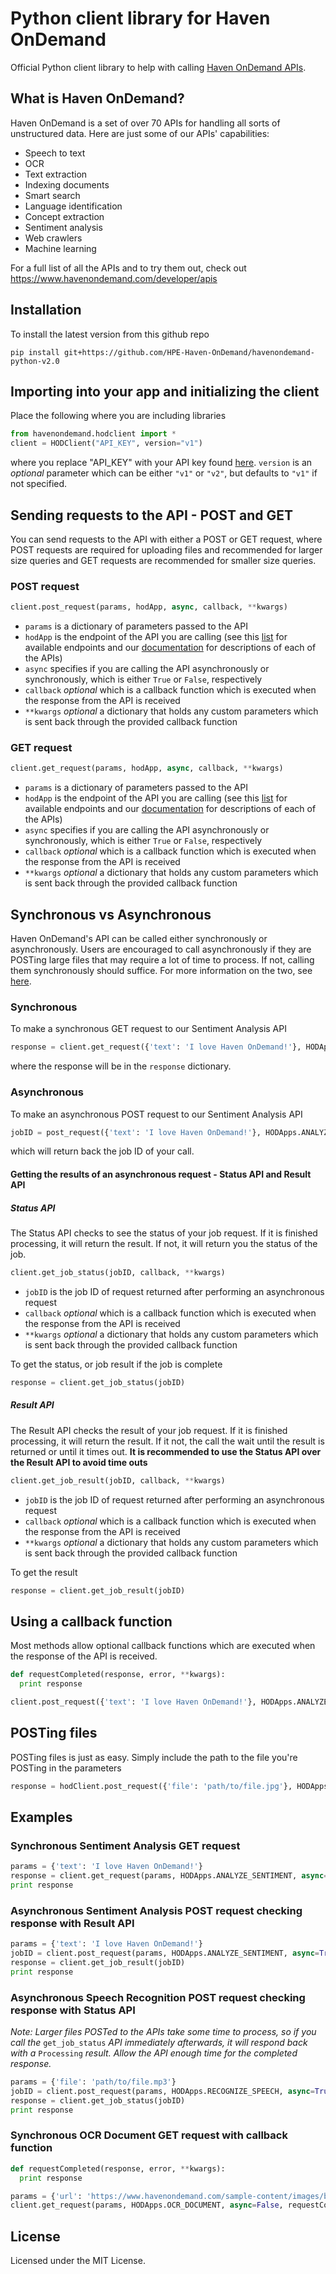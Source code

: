 # Python client library for Haven OnDemand

Official Python client library to help with calling [Haven OnDemand APIs](http://havenondemand.com).

## What is Haven OnDemand?
Haven OnDemand is a set of over 70 APIs for handling all sorts of unstructured data. Here are just some of our APIs' capabilities:
* Speech to text
* OCR
* Text extraction
* Indexing documents
* Smart search
* Language identification
* Concept extraction
* Sentiment analysis
* Web crawlers
* Machine learning

For a full list of all the APIs and to try them out, check out https://www.havenondemand.com/developer/apis

## Installation

To install the latest version from this github repo

```
pip install git+https://github.com/HPE-Haven-OnDemand/havenondemand-python-v2.0
```

## Importing into your app and initializing the client
Place the following where you are including libraries
```python
from havenondemand.hodclient import *
client = HODClient("API_KEY", version="v1")
```
where you replace "API_KEY" with your API key found [here](https://www.havenondemand.com/account/api-keys.html). `version` is an *optional* parameter which can be either `"v1"` or `"v2"`, but defaults to `"v1"` if not specified.

## Sending requests to the API - POST and GET
You can send requests to the API with either a POST or GET request, where POST requests are required for uploading files and recommended for larger size queries and GET requests are recommended for smaller size queries.

### POST request
```python
client.post_request(params, hodApp, async, callback, **kwargs)
```
* `params` is a dictionary of parameters passed to the API
* `hodApp` is the endpoint of the API you are calling (see this [list]() for available endpoints and our [documentation](https://dev.havenondemand.com/apis) for descriptions of each of the APIs)
* `async` specifies if you are calling the API asynchronously or synchronously, which is either `True` or `False`, respectively
* `callback` *optional* which is a callback function which is executed when the response from the API is received
* `**kwargs` *optional* a dictionary that holds any custom parameters which is sent back through the provided callback function

### GET request
```python
client.get_request(params, hodApp, async, callback, **kwargs)
```
* `params` is a dictionary of parameters passed to the API
* `hodApp` is the endpoint of the API you are calling (see this [list]() for available endpoints and our [documentation](https://dev.havenondemand.com/apis) for descriptions of each of the APIs)
* `async` specifies if you are calling the API asynchronously or synchronously, which is either `True` or `False`, respectively
* `callback` *optional* which is a callback function which is executed when the response from the API is received
* `**kwargs` *optional* a dictionary that holds any custom parameters which is sent back through the provided callback function

## Synchronous vs Asynchronous
Haven OnDemand's API can be called either synchronously or asynchronously. Users are encouraged to call asynchronously if they are POSTing large files that may require a lot of time to process. If not, calling them synchronously should suffice. For more information on the two, see [here](https://dev.havenondemand.com/docs/AsynchronousAPI.htm).

### Synchronous
To make a synchronous GET request to our Sentiment Analysis API
```python
response = client.get_request({'text': 'I love Haven OnDemand!'}, HODApps.ANALYZE_SENTIMENT, async=False)
```
where the response will be in the `response` dictionary.

### Asynchronous
To make an asynchronous POST request to our Sentiment Analysis API
```python
jobID = post_request({'text': 'I love Haven OnDemand!'}, HODApps.ANALYZE_SENTIMENT, async=True)
```
which will return back the job ID of your call.

#### Getting the results of an asynchronous request - Status API and Result API

##### Status API
The Status API checks to see the status of your job request. If it is finished processing, it will return the result. If not, it will return you the status of the job.

```python
client.get_job_status(jobID, callback, **kwargs)
```
* `jobID` is the job ID of request returned after performing an asynchronous request
* `callback` *optional* which is a callback function which is executed when the response from the API is received
* `**kwargs` *optional* a dictionary that holds any custom parameters which is sent back through the provided callback function

To get the status, or job result if the job is complete
```python
response = client.get_job_status(jobID)
```

##### Result API
The Result API checks the result of your job request. If it is finished processing, it will return the result. If it not, the call the wait until the result is returned or until it times out. **It is recommended to use the Status API over the Result API to avoid time outs**

```python
client.get_job_result(jobID, callback, **kwargs)
```
* `jobID` is the job ID of request returned after performing an asynchronous request
* `callback` *optional* which is a callback function which is executed when the response from the API is received
* `**kwargs` *optional* a dictionary that holds any custom parameters which is sent back through the provided callback function

To get the result
```python
response = client.get_job_result(jobID)
```

## Using a callback function
Most methods allow optional callback functions which are executed when the response of the API is received.
```python
def requestCompleted(response, error, **kwargs):
  print response

client.post_request({'text': 'I love Haven OnDemand!'}, HODApps.ANALYZE_SENTIMENT, async=False, requestCompleted)
```

## POSTing files
POSTing files is just as easy. Simply include the path to the file you're POSTing in the parameters
```python
response = hodClient.post_request({'file': 'path/to/file.jpg'}, HODApps.OCR_DOCUMENT, async=False)
```

## Examples

### Synchronous Sentiment Analysis GET request
```python
params = {'text': 'I love Haven OnDemand!'}
response = client.get_request(params, HODApps.ANALYZE_SENTIMENT, async=False)
print response
```

### Asynchronous Sentiment Analysis POST request checking response with Result API
```python
params = {'text': 'I love Haven OnDemand!'}
jobID = client.post_request(params, HODApps.ANALYZE_SENTIMENT, async=True)
response = client.get_job_result(jobID)
print response
```

### Asynchronous Speech Recognition POST request checking response with Status API
*Note: Larger files POSTed to the APIs take some time to process, so if you call the* `get_job_status` *API immediately afterwards, it will respond back with a* `Processing` *result. Allow the API enough time for the completed response.*
```python
params = {'file': 'path/to/file.mp3'}
jobID = client.post_request(params, HODApps.RECOGNIZE_SPEECH, async=True)
response = client.get_job_status(jobID)
print response
```

### Synchronous OCR Document GET request with callback function
```python
def requestCompleted(response, error, **kwargs):
  print response

params = {'url': 'https://www.havenondemand.com/sample-content/images/bowers.jpg'}
client.get_request(params, HODApps.OCR_DOCUMENT, async=False, requestCompleted)
```

## License
Licensed under the MIT License.
